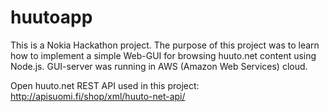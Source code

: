 # huutoapp

This is a Nokia Hackathon project. The purpose of this project was to learn how to implement a simple Web-GUI for browsing huuto.net content using Node.js. GUI-server was running in AWS (Amazon Web Services) cloud.

Open huuto.net REST API used in this project: http://apisuomi.fi/shop/xml/huuto-net-api/ 
